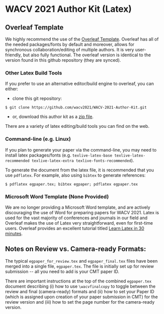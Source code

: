 # WACV 2021 Author Kit (Latex)

## Overleaf Template
We highly recommend the use of the [Overleaf Template](https://www.overleaf.com/read/bxcrjrgtqzdp).  Overleaf has all of the needed packages/fonts by default and moreover, allows for synchronous collaboration/editing of multiple authors.  It is very user-friendly, but also fully functional.  The overleaf version is identical to the version found in this github repository (they are synced).

### Other Latex Build Tools
If you prefer to use an alternative editor/build engine to overleaf, you can either:
* clone this git repository:

```$ git clone https://github.com/wacv2021/WACV-2021-Author-Kit.git```
* or, download this author kit as a [zip file](https://github.com/wacv2021/WACV-2021-Author-Kit/archive/master.zip).

There are a variety of latex editing/build tools you can find on the web.

### Command-line (e.g. Linux)
If you plan to generate your paper via the command-line, you may need to install latex packages/fonts (e.g. `texlive-latex-base texlive-latex-recommended texlive-latex-extra texlive-fonts-recommended`).

To generate the document from the latex file, it is recommended that you use `pdflatex`.  For example, also using `bibtex` to generate references:

```$ pdflatex egpaper.tex; bibtex egpaper; pdflatex egpaper.tex```

### Microsoft Word Template (None Provided)
We are no longer providing a Microsoft Word template, and are actively discouraging the use of Word for preparing papers for WACV 2021.  Latex is used for the vast majority of conferences and journals in our field and Overleaf makes the use of Latex very straightforward, even for first-time users.  Overleaf provides an excellent tutorial titled [Learn Latex in 30 minutes](https://www.overleaf.com/learn/latex/Learn_LaTeX_in_30_minutes).


## Notes on Review vs. Camera-ready Formats:
The typical `egpaper_for_review.tex` and `egpaper_final.tex` files have been merged into a single file, `egpaper.tex`.  The file is initially set up for review submission -- all you need to add is your CMT paper ID.

There are important instructions at the top of the combined `egpaper.tex` document describing (i) how to use `\wacvfinalcopy` to toggle between the review and final (camera-ready) formats and (ii) how to set your Paper ID (which is assigned upon creation of your paper submission in CMT) for the review version and (iii) how to set the page number for the camera-ready version.

